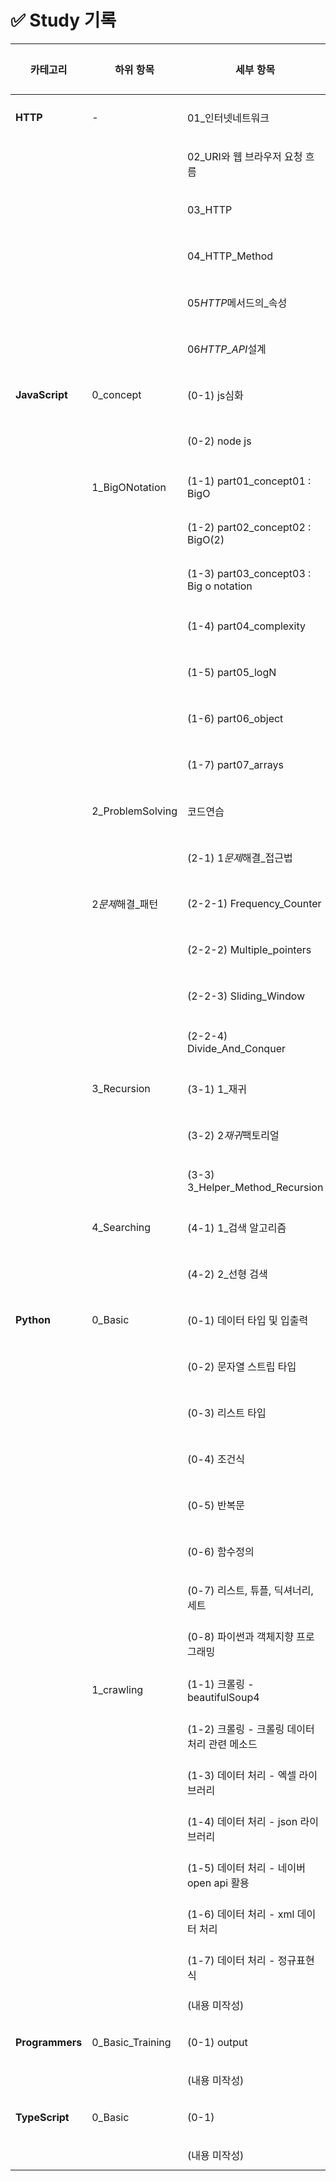 # ✅ Study 기록

| 카테고리        | 하위 항목         | 세부 항목                                     | 진도율 | 링크                                                                                                                                                                        |
| --------------- | ----------------- | --------------------------------------------- | ------ | --------------------------------------------------------------------------------------------------------------------------------------------------------------------------- |
| **HTTP**        | -                 | 01\_인터넷네트워크                            | [ ]    | [📄 링크](https://github.com/hotteokButler/study/blob/main/01_HTTP/01_%EC%9D%B8%ED%84%B0%EB%84%B7_%EB%84%A4%ED%8A%B8%EC%9B%8C%ED%81%AC.md)                                  |
|                 |                   | 02_URI와 웹 브라우저 요청 흐름                | [ ]    | [📄 링크](https://github.com/hotteokButler/study/blob/main/01_HTTP/02_URI%EC%99%80_%EC%9B%B9_%EB%B8%8C%EB%9D%BC%EC%9A%B0%EC%A0%80_%EC%9A%94%EC%B2%AD_%ED%9D%90%EB%A6%84.md) |
|                 |                   | 03_HTTP                                       | []     | [📄 링크](https://github.com/hotteokButler/study/blob/main/01_HTTP/03_HTTP.md)                                                                                              |
|                 |                   | 04_HTTP_Method                                | []     | [📄 링크](https://github.com/hotteokButler/study/blob/main/01_HTTP/04_HTTP_Method.md)                                                                                       |
|                 |                   | 05*HTTP*메서드의\_속성                        | [ ]    | [📄 링크](https://github.com/hotteokButler/study/blob/main/01_HTTP/05_HTTP_%EB%A9%94%EC%84%9C%EB%93%9C%EC%9D%98_%EC%86%8D%EC%84%B1.md)                                      |
|                 |                   | 06*HTTP_API*설계                              | [ ]    | [📄 링크](https://github.com/hotteokButler/study/blob/main/01_HTTP/06_HTTP_API_%EC%84%A4%EA%B3%84.md)                                                                       |
| **JavaScript**  | 0_concept         | (0-1) js심화                                  | [ ]    | [📄 링크](https://github.com/hotteokButler/study/tree/main/02_JavaScript/0_concept/0_1_js%EC%8B%AC%ED%99%94)                                                                |
|                 |                   | (0-2) node js                                 | [ ]    | [📄 링크](https://github.com/hotteokButler/study/tree/main/02_JavaScript/0_concept/0_2_node_js)                                                                             |
|                 | 1_BigONotation    | (1-1) part01_concept01 : BigO                 | []     | [📄 링크](https://github.com/hotteokButler/study/blob/main/02_JavaScript/1_BigONotation/part01__concept01.js)                                                               |
|                 |                   | (1-2) part02_concept02 : BigO(2)              | []     | [📄 링크](https://github.com/hotteokButler/study/blob/main/02_JavaScript/1_BigONotation/part02_concept02.js)                                                                |
|                 |                   | (1-3) part03_concept03 : Big o notation       | [ ]    | [📄 링크](https://github.com/hotteokButler/study/blob/main/02_JavaScript/1_BigONotation/part03_concept03.js)                                                                |
|                 |                   | (1-4) part04_complexity                       | [ ]    | [📄 링크](https://github.com/hotteokButler/study/blob/main/02_JavaScript/1_BigONotation/part04_complexity.js)                                                               |
|                 |                   | (1-5) part05_logN                             | [ ]    | [📄 링크](https://github.com/hotteokButler/study/blob/main/02_JavaScript/1_BigONotation/part05_logN.js)                                                                     |
|                 |                   | (1-6) part06_object                           | [ ]    | [📄 링크](https://github.com/hotteokButler/study/blob/main/02_JavaScript/1_BigONotation/part06_object.js)                                                                   |
|                 |                   | (1-7) part07_arrays                           | [ ]    | [📄 링크](https://github.com/hotteokButler/study/blob/main/02_JavaScript/1_BigONotation/part07_arrays.js)                                                                   |
|                 | 2_ProblemSolving  | 코드연습                                      | [ ]    | [📄 링크](https://github.com/hotteokButler/study/tree/main/02_JavaScript/2_ProblemSolving/%EC%BD%94%EB%93%9C%EC%97%B0%EC%8A%B5)                                             |
|                 |                   | (2-1) 1*문제*해결\_접근법                     | []     | [📄 링크](https://github.com/hotteokButler/study/blob/main/02_JavaScript/2_ProblemSolving/1_%EB%AC%B8%EC%A0%9C_%ED%95%B4%EA%B2%B0_%EC%A0%91%EA%B7%BC%EB%B2%95.js)           |
|                 | 2*문제*해결\_패턴 | (2-2-1) Frequency_Counter                     | [ ]    | [📄 링크](https://github.com/hotteokButler/study/blob/main/02_JavaScript/2_ProblemSolving/2-1_Frequeny_Counter.js)                                                          |
|                 |                   | (2-2-2) Multiple_pointers                     | [ ]    | [📄 링크](https://github.com/hotteokButler/study/blob/main/02_JavaScript/2_ProblemSolving/2-2_Multiple_pointers.js)                                                         |
|                 |                   | (2-2-3) Sliding_Window                        | [ ]    | [📄 링크](https://github.com/hotteokButler/study/blob/main/02_JavaScript/2_ProblemSolving/2-3_Sliding_Window.js)                                                            |
|                 |                   | (2-2-4) Divide_And_Conquer                    | [ ]    | [📄 링크](https://github.com/hotteokButler/study/blob/main/02_JavaScript/2_ProblemSolving/2-4_Divide_And_Conquer.js)                                                        |
|                 | 3_Recursion       | (3-1) 1\_재귀                                 | [ ]    | [📄 링크](https://github.com/hotteokButler/study/blob/main/02_JavaScript/3_Recursion/1_%EC%9E%AC%EA%B7%80.js)                                                               |
|                 |                   | (3-2) 2*재귀*팩토리얼                         | [ ]    | [📄 링크](https://github.com/hotteokButler/study/blob/main/02_JavaScript/3_Recursion/2_%EC%9E%AC%EA%B7%80_%ED%8C%A9%ED%86%A0%EB%A6%AC%EC%96%BC.js)                          |
|                 |                   | (3-3) 3_Helper_Method_Recursion               | [ ]    | [📄 링크](https://github.com/hotteokButler/study/blob/main/02_JavaScript/3_Recursion/3_Helper_Method_Recrusion.js)                                                          |
|                 | 4_Searching       | (4-1) 1\_검색 알고리즘                        | [ ]    | [📄 링크](https://github.com/hotteokButler/study/blob/main/02_JavaScript/4_Searching/1_%EA%B2%80%EC%83%89_%EC%95%8C%EA%B3%A0%EB%A6%AC%EC%A6%98.js)                          |
|                 |                   | (4-2) 2\_선형 검색                            | [ ]    | [📄 링크](https://github.com/hotteokButler/study/blob/main/02_JavaScript/4_Searching/2_%EC%84%A0%ED%98%95%EA%B2%80%EC%83%89.js)                                             |
| **Python**      | 0_Basic           | (0-1) 데이터 타입 및 입출력                   | [ ]    | [📄 링크](https://github.com/hotteokButler/study/blob/main/03_Python/0_Basic/01_data_type_and_print.ipynb)                                                                  |
|                 |                   | (0-2) 문자열 스트립 타입                      | [ ]    | [📄 링크](https://github.com/hotteokButler/study/blob/main/03_Python/0_Basic/02_string_type.ipynb)                                                                          |
|                 |                   | (0-3) 리스트 타입                             | [ ]    | [📄 링크](https://github.com/hotteokButler/study/blob/main/03_Python/0_Basic/03_list_type.ipynb)                                                                            |
|                 |                   | (0-4) 조건식                                  | [ ]    | [📄 링크](https://github.com/hotteokButler/study/blob/main/03_Python/0_Basic/04_conditional_statements.ipynb)                                                               |
|                 |                   | (0-5) 반복문                                  | [ ]    | [📄 링크](https://github.com/hotteokButler/study/blob/main/03_Python/0_Basic/05_loop.ipynb)                                                                                 |
|                 |                   | (0-6) 함수정의                                | [ ]    | [📄 링크](https://github.com/hotteokButler/study/blob/main/03_Python/0_Basic/06_function.ipynb)                                                                             |
|                 |                   | (0-7) 리스트, 튜플, 딕셔너리, 세트            | [ ]    | [📄 링크](https://github.com/hotteokButler/study/blob/main/03_Python/0_Basic/07_Tuple_List_Dictionary_Set.ipynb)                                                            |
|                 |                   | (0-8) 파이썬과 객체지향 프로그래밍            | [ ]    | [📄 링크](https://github.com/hotteokButler/study/blob/main/03_Python/0_Basic/08_python_oop.ipynb)                                                                           |
|                 | 1_crawling        | (1-1) 크롤링 - beautifulSoup4                 | [ ]    | [📄 링크](https://github.com/hotteokButler/study/blob/main/03_Python/1_Crawling/01_crawling_basic.ipynb)                                                                    |
|                 |                   | (1-2) 크롤링 - 크롤링 데이터 처리 관련 메소드 | [ ]    | [📄 링크](https://github.com/hotteokButler/study/blob/main/03_Python/1_Crawling/02_crawling_basic02.ipynb)                                                                  |
|                 |                   | (1-3) 데이터 처리 - 엑셀 라이브러리           | [ ]    | [📄 링크](https://github.com/hotteokButler/study/blob/main/03_Python/1_Crawling/03_excel_lib_openpyxl.ipynb)                                                                |
|                 |                   | (1-4) 데이터 처리 - json 라이브러리           | [ ]    | [📄 링크](https://github.com/hotteokButler/study/blob/main/03_Python/1_Crawling/04_excel_lib_json.ipynb)                                                                    |
|                 |                   | (1-5) 데이터 처리 - 네이버 open api 활용      | [ ]    | [📄 링크](https://github.com/hotteokButler/study/blob/main/03_Python/1_Crawling/05_naver_api_crawling.ipynb)                                                                |
|                 |                   | (1-6) 데이터 처리 - xml 데이터 처리           | [ ]    | [📄 링크](https://github.com/hotteokButler/study/blob/main/03_Python/1_Crawling/06_xml_data.ipynb)                                                                          |
|                 |                   | (1-7) 데이터 처리 - 정규표현식                | [ ]    | [📄 링크](https://github.com/hotteokButler/study/blob/main/03_Python/1_Crawling/07_Regex.ipynb)                                                                             |
|                 |                   | (내용 미작성)                                 | [ ]    | -                                                                                                                                                                           |
| **Programmers** | 0_Basic_Training  | (0-1) output                                  | [ ]    | [📄 링크](https://github.com/hotteokButler/study/blob/main/04_Programmers/0_Basic_Training/01_output.md)                                                                    |
|                 |                   | (내용 미작성)                                 | [ ]    | -                                                                                                                                                                           |
| **TypeScript**  | 0_Basic           | (0-1)                                         | [ ]    | [📄 링크]()                                                                                                                                                                 |
|                 |                   | (내용 미작성)                                 | [ ]    | -                                                                                                                                                                           |
